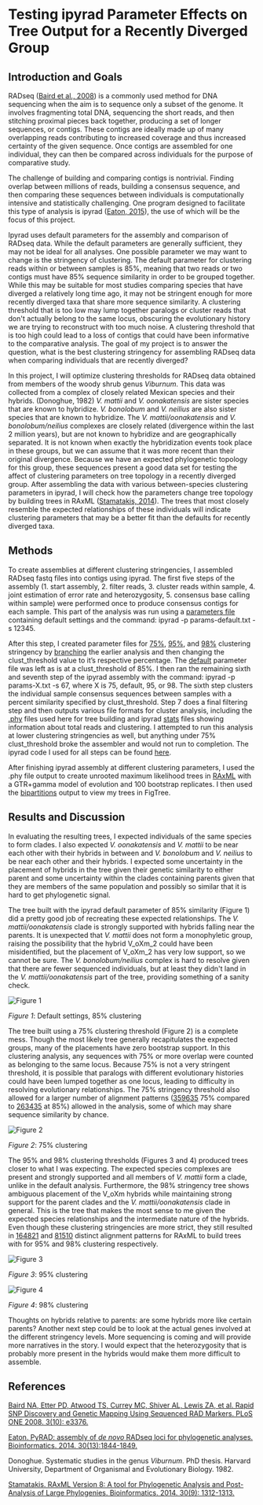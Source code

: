 # Testing ipyrad Parameter Effects on Tree Output for a Recently Diverged Group

## Introduction and Goals

RADseq ([Baird et al., 2008](http://journals.plos.org/plosone/article?id=10.1371/journal.pone.0003376)) is a commonly used method for DNA sequencing when the aim is to sequence only a subset of the genome. It involves fragmenting total DNA, sequencing the short reads, and then stitching proximal pieces back together, producing a set of longer sequences, or contigs. These contigs are ideally made up of many overlapping reads contributing to increased coverage and thus increased certainty of the given sequence. Once contigs are assembled for one individual, they can then be compared across individuals for the purpose of comparative study. 

The challenge of building and comparing contigs is nontrivial. Finding overlap between millions of reads, building a consensus sequence, and then comparing these sequences between individuals is computationally intensive and statistically challenging. One program designed to facilitate this type of analysis is ipyrad ([Eaton, 2015](http://bioinformatics.oxfordjournals.org/content/30/13/1844)), the use of which will be the focus of this project.

Ipyrad uses default parameters for the assembly and comparison of RADseq data. While the default parameters are generally sufficient, they may not be ideal for all analyses. One possible parameter we may want to change is the stringency of clustering. The default parameter for clustering reads within or between samples is 85%, meaning that two reads or two contigs must have 85% sequence similarity in order to be grouped together. While this may be suitable for most studies comparing species that have diverged a relatively long time ago, it may not be stringent enough for more recently diverged taxa that share more sequence similarity. A clustering threshold that is too low may lump together paralogs or cluster reads that don't actually belong to the same locus, obscuring the evolutionary history we are trying to reconstruct with too much noise. A clustering threshold that is too high could lead to a loss of contigs that could have been informative to the comparative analysis. The goal of my project is to answer the question, what is the best clustering stringency for assembling RADseq data when comparing individuals that are recently diverged?

In this project, I will optimize clustering thresholds for RADseq data obtained from members of the woody shrub genus *Viburnum*. This data was collected from a complex of closely related Mexican species and their hybrids. (Donoghue, 1982) *V. mattii* and *V. oonakatensis* are sister species that are known to hybridize. *V. bonolobum* and *V. neilius* are also sister species that are known to hybridize. The *V. mattii/oonakatensis* and *V. bonolobum/neilius* complexes are closely related (divergence within the last 2 million years), but are not known to hybridize and are geographically separated. It is not known when exactly the hybridization events took place in these groups, but we can assume that it was more recent than their original divergence. Because we have an expected phylogenetic topology for this group, these sequences present a good data set for testing the affect of clustering parameters on tree topology in a recently diverged group. After assembling the data with various between-species clustering parameters in ipyrad, I will check how the parameters change tree topology by building trees in RAxML ([Stamatakis, 2014](http://bioinformatics.oxfordjournals.org/content/early/2014/01/21/bioinformatics.btu033.abstract?keytype=ref&ijkey=VTEqgUJYCDcf0kP)). The trees that most closely resemble the expected relationships of these individuals will indicate clustering parameters that may be a better fit than the defaults for recently diverged taxa.

## Methods

To create assemblies at different clustering stringencies, I assembled RADseq fastq files into contigs using ipyrad. The first five steps of the assembly (1. start assembly, 2. filter reads, 3. cluster reads within sample, 4. joint estimation of error rate and heterozygosity, 5. consensus base calling within sample) were performed once to produce consensus contigs for each sample. This part of the analysis was run using a [parameters file](https://github.com/moeglein/phylobio_final_project/blob/master/code/params-default.txt) containing default settings and the command: ipyrad -p params-default.txt -s 12345. 

After this step, I created parameter files for [75%]( https://github.com/moeglein/phylobio_final_project/blob/master/code/params-75.txt), [95%]( https://github.com/moeglein/phylobio_final_project/blob/master/code/params-95.txt), and [98%]( https://github.com/moeglein/phylobio_final_project/blob/master/code/params-98.txt) clustering stringency by [branching](https://github.com/moeglein/phylobio_final_project/blob/master/code/ipyrad_code) the earlier analysis and then changing the clust_threshold value to it’s respective percentage. The [default](https://github.com/moeglein/phylobio_final_project/blob/master/code/params-default.txt) parameter file was left as is at a clust_threshold of 85%. I then ran the remaining sixth and seventh step of the ipyrad assembly with the command: ipyrad -p params-X.txt -s 67, where X is 75, default, 95, or 98. The sixth step clusters the individual sample consensus sequences between samples with a percent similarity specified by clust_threshold. Step 7 does a final filtering step and then outputs various file formats for cluster analysis, including the [.phy](https://github.com/moeglein/phylobio_final_project/tree/master/data) files used here for tree building and ipyrad [stats]( https://github.com/moeglein/phylobio_final_project/tree/master/data) files showing information about total reads and clustering. I attempted to run this analysis at lower clustering stringencies as well, but anything under 75% clust_threshold broke the assembler and would not run to completion. The ipyrad code I used for all steps can be found [here](https://github.com/moeglein/phylobio_final_project/blob/master/code/ipyrad_code).

After finishing ipyrad assembly at different clustering parameters, I used the .phy file output to create unrooted maximum likelihood trees in [RAxML](https://github.com/moeglein/phylobio_final_project/blob/master/code/default_tree.sh) with a GTR+gamma model of evolution and 100 bootstrap replicates. I then used the [bipartitions](https://github.com/moeglein/phylobio_final_project/blob/master/data/RAxML_bipartitions.default) output to view my trees in FigTree.


## Results and Discussion

In evaluating the resulting trees, I expected individuals of the same species to form clades. I also expected *V. oonakatensis* and *V. mattii* to be near each other with their hybrids in between and *V. bonolobum* and *V. neilius* to be near each other and their hybrids. I expected some uncertainty in the placement of hybrids in the tree given their genetic similarity to either parent and some uncertainty within the clades containing parents given that they are members of the same population and possibly so similar that it is hard to get phylogenetic signal. 

The tree built with the ipyrad default parameter of 85% similarity (Figure 1) did a pretty good job of recreating these expected relationships. The *V. mattii/oonakatensis* clade is strongly supported with hybrids falling near the parents. It is unexpected that *V. mattii* does not form a monophyletic group, raising the possibility that the hybrid V_oXm_2 could have been misidentified, but the placement of V_oXm_2 has very low support, so we cannot be sure. The *V. bonolobum/neilius* complex is hard to resolve given that there are fewer sequenced individuals, but at least they didn't land in the *V. mattii/oonakatensis* part of the tree, providing something of a sanity check.

![Figure 1](https://github.com/moeglein/phylobio_final_project/blob/master/figures/RAxML_bipartitions.default.png)

*Figure 1*: Default settings, 85% clustering

The tree built using a 75% clustering threshold (Figure 2) is a complete mess. Though the most likely tree generally recapitulates the expected groups, many of the placements have zero bootstrap support. In this clustering analysis, any sequences with 75% or more overlap were counted as belonging to the same locus. Because 75% is not a very stringent threshold, it is possible that paralogs with different evolutionary histories could have been lumped together as one locus, leading to difficulty in resolving evolutionary relationships. The 75% stringency threshold also allowed for a larger number of alignment patterns ([359635](https://github.com/moeglein/phylobio_final_project/blob/master/data/RAxML_info.stringency_75) 75% compared to [263435](https://github.com/moeglein/phylobio_final_project/blob/master/data/default_stats.txt) at 85%) allowed in the analysis, some of which may share sequence similarity by chance. 

![Figure 2](https://github.com/moeglein/phylobio_final_project/blob/master/figures/RAxML_bipartitions.stringency_75.png)

*Figure 2*: 75% clustering

The 95% and 98% clustering thresholds (Figures 3 and 4) produced trees closer to what I was expecting. The expected species complexes are present and strongly supported and all members of *V. mattii* form a clade, unlike in the default analysis. Furthermore, the 98% stringency tree shows ambiguous placement of the V_oXm hybrids while maintaining strong support for the parent clades and the *V. mattii/oonakatensis* clade in general. This is the tree that makes the most sense to me given the expected species relationships and the intermediate nature of the hybrids. Even though these clustering stringencies are more strict, they still resulted in [164821](https://github.com/moeglein/phylobio_final_project/blob/master/data/RAxML_info.stringency_95) and [81510](https://github.com/moeglein/phylobio_final_project/blob/master/data/RAxML_info.stringency_98) distinct alignment patterns for RAxML to build trees with for 95% and 98% clustering respectively.

![Figure 3](https://github.com/moeglein/phylobio_final_project/blob/master/figures/RAxML_bipartitions.stringency_95.png)

*Figure 3*: 95% clustering

![Figure 4](https://github.com/moeglein/phylobio_final_project/blob/master/figures/RAxML_bipartitions.stringency_98.png)

*Figure 4*: 98% clustering

Thoughts on hybrids relative to parents: are some hybrids more like certain parents? Another next step could be to look at the actual genes involved at the different stringency levels. More sequencing is coming and will provide more narratives in the story. I would expect that the heterozygosity that is probably more present in the hybrids would make them more difficult to assemble.



## References

[Baird NA, Etter PD, Atwood TS, Currey MC, Shiver AL, Lewis ZA, et al. Rapid SNP Discovery and Genetic Mapping Using Sequenced RAD Markers. PLoS ONE 2008. 3(10): e3376.](http://journals.plos.org/plosone/article?id=10.1371/journal.pone.0003376)

[Eaton. PyRAD: assembly of *de novo* RADseq loci for phylogenetic analyses. Bioinformatics. 2014. 30(13):1844-1849.](http://bioinformatics.oxfordjournals.org/content/30/13/1844)

Donoghue. Systematic studies in the genus *Viburnum*. PhD thesis. Harvard University, Department of Organismal and Evolutionary Biology. 1982.

[Stamatakis. RAxML Version 8: A tool for Phylogenetic Analysis and Post-Analysis of Large Phylogenies. Bioinformatics. 2014. 30(9): 1312-1313.](http://bioinformatics.oxfordjournals.org/content/early/2014/01/21/bioinformatics.btu033.abstract?keytype=ref&ijkey=VTEqgUJYCDcf0kP)




